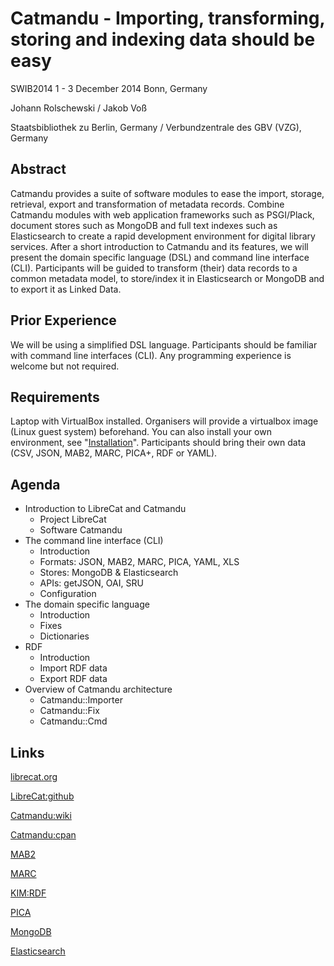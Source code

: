 # Catmandu - Importing, transforming, storing and indexing data should be easy

SWIB2014 1 - 3 December 2014 Bonn, Germany

Johann Rolschewski / Jakob Voß

Staatsbibliothek zu Berlin, Germany / Verbundzentrale des GBV (VZG), Germany

## Abstract

Catmandu provides a suite of software modules to ease the import, storage, retrieval, export and transformation of metadata records. Combine Catmandu modules with web application frameworks such as PSGI/Plack, document stores such as MongoDB and full text indexes such as Elasticsearch to create a rapid development environment for digital library services. After a short introduction to Catmandu and its features, we will present the domain specific language (DSL) and command line interface (CLI). Participants will be guided to transform (their) data records to a common metadata model, to store/index it in Elasticsearch or MongoDB and to export it as Linked Data.

## Prior Experience

We will be using a simplified DSL language. Participants should be familiar with command line interfaces (CLI). Any programming experience is welcome but not required.

## Requirements

Laptop with VirtualBox installed. Organisers will provide a virtualbox image (Linux guest system) beforehand. You can also install your own environment, see "[Installation](https://github.com/LibreCat/Catmandu/wiki/Installation)". Participants should bring their own data (CSV, JSON, MAB2, MARC, PICA+, RDF or YAML).

## Agenda

  * Introduction to LibreCat and Catmandu
      - Project LibreCat
      - Software Catmandu
  * The command line interface (CLI)
      - Introduction
      - Formats: JSON, MAB2, MARC, PICA, YAML, XLS
      - Stores: MongoDB & Elasticsearch
      - APIs: getJSON, OAI, SRU
      - Configuration
  * The domain specific language
      - Introduction
      - Fixes
      - Dictionaries
  * RDF
      - Introduction
      - Import RDF data
      - Export RDF data
  * Overview of Catmandu architecture
      - Catmandu::Importer
      - Catmandu::Fix
      - Catmandu::Cmd

## Links

[librecat.org](http://librecat.org/)

[LibreCat:github](https://github.com/LibreCat/)

[Catmandu:wiki](https://github.com/LibreCat/Catmandu/wiki/)

[Catmandu:cpan](https://metacpan.org/search?q=Catmandu)

[MAB2](http://www.ubka.uni-karlsruhe.de/hylib/mab/mab2.html)

[MARC](http://www.loc.gov/marc/bibliographic/)

[KIM:RDF](https://wiki.dnb.de/pages/viewpage.action?pageId=68060017)

[PICA](http://www.gbv.de/bibliotheken/verbundbibliotheken/02Verbund/01Erschliessung/02Richtlinien/01KatRicht/inhalt.shtml)

[MongoDB](http://www.mongodb.org/)

[Elasticsearch](http://www.elasticsearch.org/)